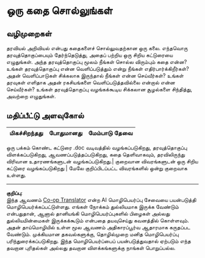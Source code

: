 <!--
CO_OP_TRANSLATOR_METADATA:
{
  "original_hash": "8980d7efd101c82d6d6ffc3458214120",
  "translation_date": "2025-10-11T15:52:35+00:00",
  "source_file": "4-Data-Science-Lifecycle/16-communication/assignment.md",
  "language_code": "ta"
}
-->
# ஒரு கதை சொல்லுங்கள்

## வழிமுறைகள்

தரவியல் அறிவியல் என்பது கதைகளைச் சொல்லுவதற்கான ஒரு கலை. எந்தவொரு தரவுத்தொகுப்பையும் தேர்ந்தெடுத்து, அதைப் பற்றிய ஒரு சிறிய கட்டுரையை எழுதுங்கள். அந்த தரவுத்தொகுப்பு மூலம் நீங்கள் சொல்ல விரும்பும் கதை என்ன? உங்கள் தரவுத்தொகுப்பு என்ன வெளிப்படுத்தும் என்று நீங்கள் எதிர்பார்க்கிறீர்கள்? அதன் வெளிப்பாடுகள் சிக்கலாக இருந்தால் நீங்கள் என்ன செய்வீர்கள்? உங்கள் தரவுகள் எளிதாக அதன் ரகசியங்களை வெளிப்படுத்தவில்லை என்றால் என்ன செய்வீர்கள்? உங்கள் தரவுத்தொகுப்பு வழங்கக்கூடிய சிக்கலான சூழல்களை சிந்தித்து, அவற்றை எழுதுங்கள்.

## மதிப்பீட்டு அளவுகோல்

மிகச்சிறந்தது | போதுமானது | மேம்பாடு தேவை
--- | --- | --- |

ஒரு பக்கம் கொண்ட கட்டுரை .doc வடிவத்தில் வழங்கப்படுகிறது, தரவுத்தொகுப்பு விளக்கப்படுகிறது, ஆவணப்படுத்தப்படுகிறது, கதை தெளிவாகவும், தரவிலிருந்து விரிவான உதாரணங்களுடன் வழங்கப்படுகிறது.| குறைவான விவரங்களுடன் ஒரு சிறிய கட்டுரை வழங்கப்படுகிறது | மேலே குறிப்பிடப்பட்ட விவரங்களில் ஒன்று குறைவாக உள்ளது.

---

**குறிப்பு**:  
இந்த ஆவணம் [Co-op Translator](https://github.com/Azure/co-op-translator) என்ற AI மொழிபெயர்ப்பு சேவையை பயன்படுத்தி மொழிபெயர்க்கப்பட்டுள்ளது. எங்கள் நோக்கம் துல்லியமாக இருக்க வேண்டும் என்பதுதான், ஆனால் தானியங்கி மொழிபெயர்ப்புகளில் பிழைகள் அல்லது துல்லியமின்மைகள் இருக்கக்கூடும் என்பதை தயவுசெய்து கவனத்தில் கொள்ளவும். அதன் தாய்மொழியில் உள்ள மூல ஆவணம் அதிகாரப்பூர்வ ஆதாரமாக கருதப்பட வேண்டும். முக்கியமான தகவல்களுக்கு, தொழில்முறை மனித மொழிபெயர்ப்பு பரிந்துரைக்கப்படுகிறது. இந்த மொழிபெயர்ப்பைப் பயன்படுத்துவதால் ஏற்படும் எந்த தவறான புரிதல்கள் அல்லது தவறான விளக்கங்களுக்கு நாங்கள் பொறுப்பல்ல.